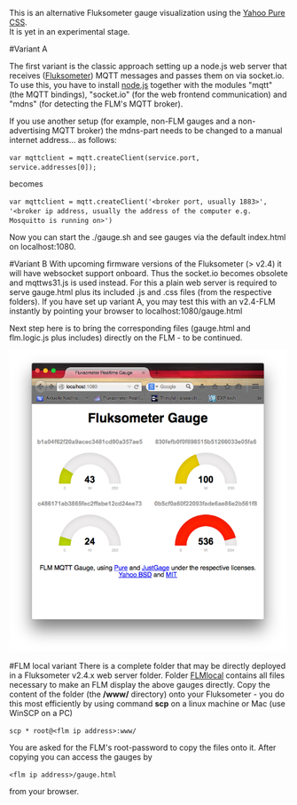 This is an alternative Fluksometer gauge visualization using the [Yahoo Pure CSS](http://purecss.io).<br/>
It is yet in an experimental stage.

#Variant A

The first variant is the classic approach setting up a node.js web server that receives ([Fluksometer](http://flukso.net)) MQTT messages and passes them on via socket.io.<br/>
To use this, you have to install [node.js](http://nodejs.org) together with the modules "mqtt" (the MQTT bindings), "socket.io" (for the web frontend communication) and "mdns" (for detecting the FLM's MQTT broker).

If you use another setup (for example, non-FLM gauges and a non-advertising MQTT broker) the mdns-part needs to be changed to a manual internet address... as follows:

`var mqttclient = mqtt.createClient(service.port, service.addresses[0]);`

becomes

`var mqttclient = mqtt.createClient('<broker port, usually 1883>', '<broker ip address, usually the address of the computer e.g. Mosquitto is running on>')`

Now you can start the ./gauge.sh and see gauges via the default index.html on localhost:1080.

#Variant B
With upcoming firmware versions of the Fluksometer (> v2.4) it will have websocket support onboard. Thus the socket.io becomes obsolete and mqttws31.js is used instead. For this a plain web server is required to serve gauge.html plus its included .js and .css files (from the respective folders). If you have set up variant A, you may test this with an v2.4-FLM instantly by pointing your browser to localhost:1080/gauge.html

Next step here is to bring the corresponding files (gauge.html and flm.logic.js plus includes) directly on the FLM - to be continued.

<img src="FLM_pure_gauge.png" width=500px>

#FLM local variant
There is a complete folder that may be directly deployed in a Fluksometer v2.4.x web server folder. Folder [FLMlocal](FLMlocal/) contains all files necessary to make an FLM display the above gauges directly. Copy the content of the folder (the **/www/** directory) onto your Fluksometer - you do this most efficiently by using command **scp** on a linux machine or Mac (use WinSCP on a PC)

`scp * root@<flm ip address>:www/`

You are asked for the FLM's root-password to copy the files onto it. After copying you can access the gauges by

`<flm ip address>/gauge.html`

from your browser.